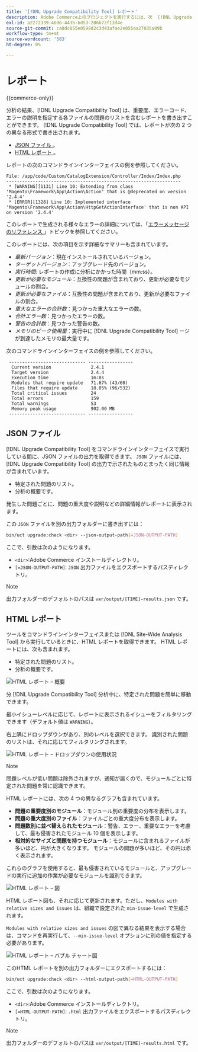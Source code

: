 ```yaml
---
title: '[!DNL Upgrade Compatibility Tool] レポート'
description: Adobe Commerce上のプロジェクトを実行するには、次  [!DNL Upgrade Compatibility Tool]  手順に従います。
exl-id: a2272339-46d6-443b-bd53-286b72f13d4e
source-git-commit: ca8dc855e0598d2c3d43afae2e055aa27035a09b
workflow-type: tm+mt
source-wordcount: '583'
ht-degree: 0%

---
```


# レポート

{{commerce-only}}

分析の結果、[!DNL Upgrade Compatibility Tool] は、重要度、エラーコード、エラーの説明を指定する各ファイルの問題のリストを含むレポートを書き出すことができます。 [!DNL Upgrade Compatibility Tool] では、レポートが次の 2 つの異なる形式で書き出されます。

- [JSON ファイル &#x200B;](reports.md#json-file)。
- [HTML レポート &#x200B;](reports.md#html-report)。

レポートの次のコマンドラインインターフェイスの例を参照してください。

```
File: /app/code/Custom/CatalogExtension/Controller/Index/Index.php
------------------------------------------------------------------
 * [WARNING][1131] Line 10: Extending from class 'Magento\Framework\App\Action\Action' that is @deprecated on version '2.4.4'
 * [ERROR][1328] Line 10: Implemented interface 'Magento\Framework\App\Action\HttpGetActionInterface' that is non API on version '2.4.4'
```

このレポートで生成される様々なエラーの詳細については、「[&#x200B; エラーメッセージのリファレンス &#x200B;](../upgrade-compatibility-tool/error-messages.md)」トピックを参照してください。

このレポートには、次の項目を示す詳細なサマリーも含まれています。

- *最新バージョン*：現在インストールされているバージョン。
- *ターゲットバージョン*：アップグレード先のバージョン。
- *実行時間*: レポートの作成に分析にかかった時間（mm:ss）。
- *更新が必要なモジュール*：互換性の問題が含まれており、更新が必要なモジュールの割合。
- *更新が必要なファイル*：互換性の問題が含まれており、更新が必要なファイルの割合。
- *重大なエラーの合計数*：見つかった重大なエラーの数。
- *合計エラー数*：見つかったエラーの数。
- *警告の合計数*：見つかった警告の数。
- *メモリのピーク使用量*：実行中に [!DNL Upgrade Compatibility Tool] ージが到達したメモリの最大量です。

次のコマンドラインインターフェイスの例を参照してください。

```
 ----------------------------- ----------------- 
  Current version               2.4.1            
  Target version                2.4.4            
  Execution time                1m:8s            
  Modules that require update   71.67% (43/60)   
  Files that require update     18.05% (96/532)  
  Total critical issues         24               
  Total errors                  159              
  Total warnings                53               
  Memory peak usage             902.00 MB        
 ----------------------------- ----------------- 
```

## JSON ファイル

[!DNL Upgrade Compatibility Tool] をコマンドラインインターフェイスで実行している間に、JSON ファイルの出力を取得できます。 `JSON` ファイルには、[!DNL Upgrade Compatibility Tool] の出力で示されたものとまったく同じ情報が含まれています。

- 特定された問題のリスト。
- 分析の概要です。

発生した問題ごとに、問題の重大度や説明などの詳細情報がレポートに表示されます。

この `JSON` ファイルを別の出力フォルダーに書き出すには：

```bash
bin/uct upgrade:check <dir> --json-output-path[=JSON-OUTPUT-PATH]
```

ここで、引数は次のようになります。

- `<dir>`:Adobe Commerce インストールディレクトリ。
- `[=JSON-OUTPUT-PATH]`: `JSON` 出力ファイルをエクスポートするパスディレクトリ。

>[!NOTE]
>
> 出力フォルダーのデフォルトのパスは `var/output/[TIME]-results.json` です。

## HTML レポート

ツールをコマンドラインインターフェイスまたは [!DNL Site-Wide Analysis Tool] から実行しているときに、HTML レポートを取得できます。 HTML レポートには、次も含まれます。

- 特定された問題のリスト。
- 分析の概要です。

![HTML レポート – 概要 &#x200B;](../../assets/upgrade-guide/uct-html-summary.png)

分 [!DNL Upgrade Compatibility Tool] 分析中に、特定された問題を簡単に移動できます。

最小イシューレベルに応じて、レポートに表示されるイシューをフィルタリングできます（デフォルト値は `WARNING`）。

右上隅にドロップダウンがあり、別のレベルを選択できます。 識別された問題のリストは、それに応じてフィルタリングされます。

![HTML レポート – ドロップダウンの使用状況 &#x200B;](../../assets/upgrade-guide/uct-html-filtered-issues-list.png)

>[!NOTE]
>
> 問題レベルが低い問題は除外されますが、通知が届くので、モジュールごとに特定された問題を常に認識できます。

HTML レポートには、次の 4 つの異なるグラフも含まれています。

- **問題の重要度別のモジュール**：モジュール別の重要度の分布を表示します。
- **問題の重大度別のファイル**：ファイルごとの重大度分布を表示します。
- **問題数別に並べ替えられたモジュール**：警告、エラー、重要なエラーを考慮して、最も侵害されたモジュール 10 個を表示します。
- **相対的なサイズと問題を持つモジュール**：モジュールに含まれるファイルが多いほど、円が大きくなります。 モジュールの問題が多いほど、その円は赤く表示されます。

これらのグラフを使用すると、最も侵害されているモジュールと、アップグレードの実行に追加の作業が必要なモジュールを識別できます。

![HTML レポート – 図 &#x200B;](../../assets/upgrade-guide/uct-html-diagrams.png)

HTML レポート図も、それに応じて更新されます。ただし、`Modules with relative sizes and issues` は、組織で設定された `min-issue-level` で生成されます。

`Modules with relative sizes and issues` の図で異なる結果を表示する場合は、コマンドを再実行して、`--min-issue-level` オプションに別の値を指定する必要があります。

![HTML レポート – バブル チャート図 &#x200B;](../../assets/upgrade-guide/uct-html-filtered-diagrams.png)

このHTML レポートを別の出力フォルダーにエクスポートするには：

```bash
bin/uct upgrade:check <dir> --html-output-path[=HTML-OUTPUT-PATH]
```

ここで、引数は次のようになります。

- `<dir>`:Adobe Commerce インストールディレクトリ。
- `[=HTML-OUTPUT-PATH]`: `.html` 出力ファイルをエクスポートするパスディレクトリ。

>[!NOTE]
>
> 出力フォルダーのデフォルトのパスは `var/output/[TIME]-results.html` です。

